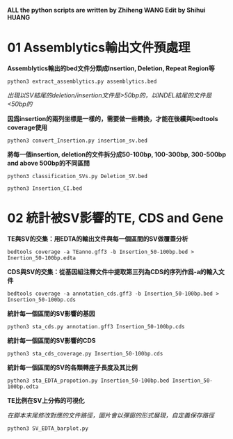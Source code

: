 **ALL the python scripts are written by Zhiheng WANG
Edit by Shihui HUANG**


# 01 Assemblytics輸出文件預處理

**Assemblytics輸出的bed文件分類成Insertion, Deletion, Repeat Region等**

    python3 extract_assemblytics.py assemblytics.bed
    
_出現以SV結尾的deletion/insertion文件是>50bp的，以INDEL結尾的文件是<50bp的_

**因爲insertion的兩列坐標是一樣的，需要做一些轉換，才能在後續與bedtools coverage使用**

    python3 convert_Insertion.py insertion_sv.bed
    
**將每一個insertion, deletion的文件拆分成50-100bp, 100-300bp, 300-500bp and above 500bp的不同區間**

    python3 classification_SVs.py Deletion_SV.bed
    
    python3 Insertion_CI.bed
    
# 02 統計被SV影響的TE, CDS and Gene

**TE與SV的交集：用EDTA的輸出文件與每一個區間的SV做覆蓋分析**

    bedtools coverage -a TEanno.gff3 -b Insertion_50-100bp.bed > Inertion_50-100bp.edta
    
**CDS與SV的交集：從基因組注釋文件中提取第三列為CDS的序列作爲-a的輸入文件**

    bedtools coverage -a annotation_cds.gff3 -b Insertion_50-100bp.bed > Insertion_50-100bp.cds
    
**統計每一個區間的SV影響的基因**

    python3 sta_cds.py annotation.gff3 Insertion_50-100bp.cds
    
**統計每一個區間的SV影響的CDS**

    python3 sta_cds_coverage.py Insertion_50-100bp.cds
    
**統計每一個區間的SV的各類轉座子長度及其比例**

    python3 sta_EDTA_propotion.py Insertion_50-100bp.bed Insertion_50-100bp.edta
    
**TE比例在SV上分佈的可視化**

_在脚本末尾修改對應的文件路徑，圖片會以彈窗的形式展現，自定義保存路徑_

    python3 SV_EDTA_barplot.py
    
    
